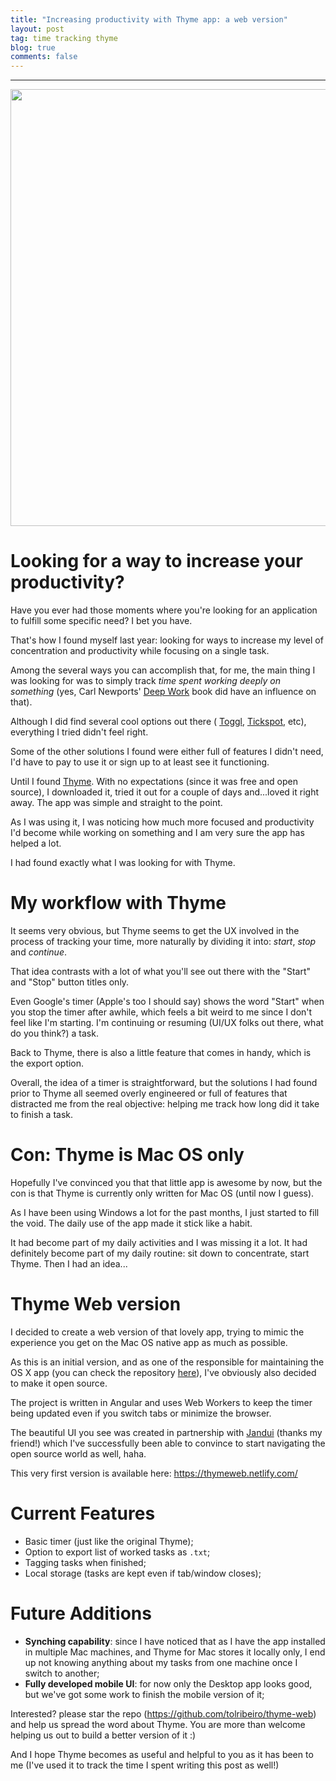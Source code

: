 ```yaml
---
title: "Increasing productivity with Thyme app: a web version"
layout: post
tag: time tracking thyme
blog: true
comments: false
---
```


------------------------------------

<div style="text-align:center" markdown="1">
<img src="https://user-images.githubusercontent.com/6345197/73285386-91430600-41bb-11ea-8016-cde93451d400.jpg" width="699" class="img-responsive center-block" />
</div>

# Looking for a way to increase your productivity?

Have you ever had those moments where you're looking for an application to fulfill some specific need? I bet you have.

That's how I found myself last year: looking for ways to increase my level of concentration and productivity while focusing on a single task.

Among the several ways you can accomplish that, for me, the main thing I was looking for was to simply track *time spent working deeply on something* (yes, Carl Newports' <a href="https://www.calnewport.com/books/deep-work/" target="_blank">Deep Work</a> book did have an influence on that).

Although I did find several cool options out there ( <a href="https://toggl.com/">Toggl</a>, <a href="https://tickspot.com/" target="_blank">Tickspot</a>, etc),  everything I tried didn't feel right.

Some of the other solutions I found were either full of features I didn't need, I'd have to pay to use it or sign up to at least see it functioning. 

Until I found <a href="https://joaomoreno.github.io/thyme/" target="_blank">Thyme</a>. With no expectations (since it was free and open source), I downloaded it, tried it out for a couple of days and...loved it right away. The app was simple and straight to the point. 

As I was using it, I was noticing how much more focused and productivity I'd become while working on something and I am very sure the app has helped a lot. 

I had found exactly what I was looking for with Thyme.

# My workflow with Thyme

It seems very obvious, but Thyme seems to get the UX involved in the process of tracking your time, more naturally by dividing it into: *start*, *stop* and *continue*. 

That idea contrasts with a lot of what you'll see out there with the "Start" and "Stop" button titles only. 
 
Even Google's timer (Apple's too I should say) shows the word "Start" when you stop the timer after awhile, which feels a bit weird to me since I don't feel like I'm starting. I'm continuing or resuming (UI/UX folks out there, what do you think?) a task. 

Back to Thyme, there is also a little feature that comes in handy, which is the export option.

Overall, the idea of a timer is straightforward, but the solutions I had found prior to Thyme all seemed overly engineered or full of features that distracted me from the real objective: helping me track how long did it take to finish a task.

# Con: Thyme is Mac OS only

Hopefully I've convinced you that that little app is awesome by now, but the con is that Thyme is currently only written for Mac OS (until now I guess). 

As I have been using Windows a lot for the past months, I just started to fill the void. The daily use of the app made it stick like a habit.

It had become part of my daily activities and I was missing it a lot. It had definitely become part of my daily routine: sit down to concentrate, 
start Thyme. Then I had an idea...

# Thyme Web version

I decided to create a web version of that lovely app, trying to mimic the experience you get on the Mac OS native app as much as possible.

As this is an initial version, and as one of the responsible for maintaining the OS X app (you can check the repository <a href="https://github.com/joaomoreno/thyme" target="blank_">here</a>), I've obviously also decided to make it open source. 

The project is written in Angular and uses Web Workers to keep the timer being updated even if you switch tabs or minimize the browser. 

The beautiful UI you see was created in partnership with <a href="https://dribbble.com/jandui" target="blank_">Jandui</a> (thanks my friend!) which I've successfully been able to convince to start navigating the open source world as well, haha. 

This very first version is available here: https://thymeweb.netlify.com/

# Current Features

 - Basic timer (just like the original Thyme);
 - Option to export list of worked tasks as `.txt`;
 - Tagging tasks when finished;
 - Local storage (tasks are kept even if tab/window closes);

# Future Additions

- **Synching capability**: since I have noticed that as I have the app installed in multiple Mac machines, and Thyme for Mac stores it locally only, I end up not knowing anything about my tasks from one machine once I switch to another;
- **Fully developed mobile UI**: for now only the Desktop app looks good, but we've got some work to finish the mobile version of it;

Interested? please star the repo (https://github.com/tolribeiro/thyme-web) and help us spread the word about Thyme. You are more than welcome helping us out to build a better version of it :)

And I hope Thyme becomes as useful and helpful to you as it has been to me (I've used it to track the time I spent writing this post as well!)